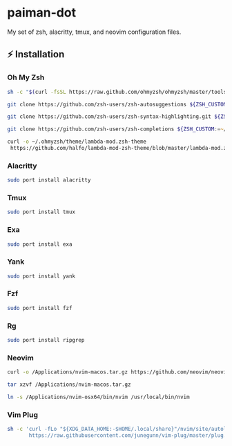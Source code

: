 # paiman-dot
My set of zsh, alacritty, tmux, and neovim configuration files.


## ⚡️ Installation


### Oh My Zsh

```zsh
sh -c "$(curl -fsSL https://raw.github.com/ohmyzsh/ohmyzsh/master/tools/install.sh)"
```

```zsh
git clone https://github.com/zsh-users/zsh-autosuggestions ${ZSH_CUSTOM:-~/.oh-my-zsh/custom}/plugins/zsh-autosuggestions
```


```zsh
git clone https://github.com/zsh-users/zsh-syntax-highlighting.git ${ZSH_CUSTOM:-~/.oh-my-zsh/custom}/plugins/zsh-syntax-highlighting
```


```zsh
git clone https://github.com/zsh-users/zsh-completions ${ZSH_CUSTOM:=~/.oh-my-zsh/custom}/plugins/zsh-completions
```


```zsh
curl -o ~/.ohmyzsh/theme/lambda-mod.zsh-theme
 https://github.com/halfo/lambda-mod-zsh-theme/blob/master/lambda-mod.zsh-theme
```


### Alacritty
```zsh
sudo port install alacritty
```


### Tmux
```zsh
sudo port install tmux
```


### Exa
```zsh
sudo port install exa
```


### Yank
```zsh
sudo port install yank
```



### Fzf
```zsh
sudo port install fzf
```



### Rg
```zsh
sudo port install ripgrep
```



### Neovim 

```zsh
curl -o /Applications/nvim-macos.tar.gz https://github.com/neovim/neovim/releases/download/v0.5.0/nvim-macos.tar.gz

tar xzvf /Applications/nvim-macos.tar.gz

ln -s /Applications/nvim-osx64/bin/nvim /usr/local/bin/nvim

```


### Vim Plug

```zsh
sh -c 'curl -fLo "${XDG_DATA_HOME:-$HOME/.local/share}"/nvim/site/autoload/plug.vim --create-dirs \
       https://raw.githubusercontent.com/junegunn/vim-plug/master/plug.vim'
```


